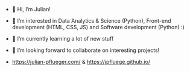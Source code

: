 - 👋 Hi, I’m Julian!
- 👀 I’m interested in Data Analytics & Science (Python), Front-end development (HTML, CSS, JS) and Software development (Python) :)
- 🌱 I’m currently learning a lot of new stuff
- 💞️ I’m looking forward to collaborate on interesting projects!

- https://julian-pflueger.com/ & https://jpfluege.github.io/
